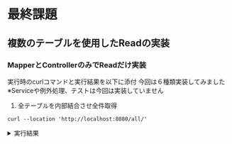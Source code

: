 # 最終課題
## 複数のテーブルを使用したReadの実装
### MapperとControllerのみでReadだけ実装
実行時のcurlコマンドと実行結果を以下に添付  今回は６種類実装してみました  ※Serviceや例外処理、テストは今回は実装していません
1. 全テーブルを内部結合させ全件取得
```
curl --location 'http://localhost:8080/all/'
```
<details><summary>実行結果</summary><div>

  <img width="1280" alt="スクリーンショット 2024-02-22 18 14 15" src="https://github.com/kawara777/Book-Application/assets/138858245/37182655-7fc9-4833-ba17-42fb538481eb">
</div></details>
